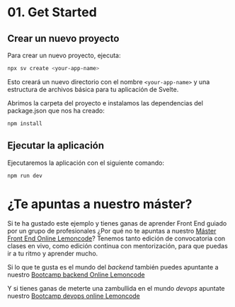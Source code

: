 # 01. Get Started

## Crear un nuevo proyecto

Para crear un nuevo proyecto, ejecuta:

```bash
npx sv create <your-app-name>
```

Esto creará un nuevo directorio con el nombre `<your-app-name>` y una estructura de archivos básica para tu aplicación de Svelte.

Abrimos la carpeta del proyecto e instalamos las dependencias del package.json que nos ha creado:

```bash
npm install
```

## Ejecutar la aplicación

Ejecutaremos la aplicación con el siguiente comando:

```bash
npm run dev
```

# ¿Te apuntas a nuestro máster?

Si te ha gustado este ejemplo y tienes ganas de aprender Front End
guiado por un grupo de profesionales ¿Por qué no te apuntas a
nuestro [Máster Front End Online Lemoncode](https://lemoncode.net/master-frontend#inicio-banner)? Tenemos tanto edición de convocatoria
con clases en vivo, como edición continua con mentorización, para
que puedas ir a tu ritmo y aprender mucho.

Si lo que te gusta es el mundo del _backend_ también puedes apuntante a nuestro [Bootcamp backend Online Lemoncode](https://lemoncode.net/bootcamp-backend#bootcamp-backend/inicio)

Y si tienes ganas de meterte una zambullida en el mundo _devops_
apuntate nuestro [Bootcamp devops online Lemoncode](https://lemoncode.net/bootcamp-devops#bootcamp-devops/inicio)